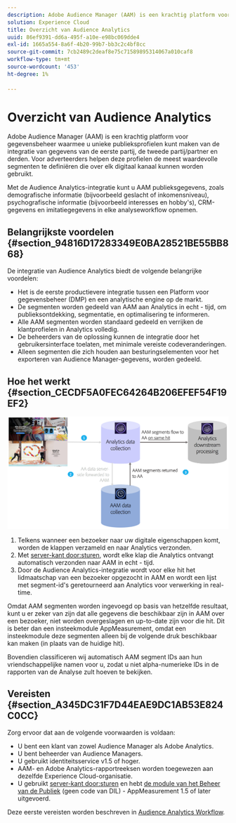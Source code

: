 ```yaml
---
description: Adobe Audience Manager (AAM) is een krachtig platform voor gegevensbeheer waarmee u unieke publieksprofielen kunt maken van de integratie van gegevens van de eerste partij, de tweede partij/partner en derden. Voor adverteerders helpen deze profielen de meest waardevolle segmenten te definiëren die over elk digitaal kanaal kunnen worden gebruikt.
solution: Experience Cloud
title: Overzicht van Audience Analytics
uuid: 86ef9391-dd6a-495f-a10e-e98bc069dde4
exl-id: 1665a554-8a6f-4b20-99b7-bb3c2c4bf8cc
source-git-commit: 7cb2489c2deaf8e75c71589895314067a010caf8
workflow-type: tm+mt
source-wordcount: '453'
ht-degree: 1%

---
```


# Overzicht van Audience Analytics

Adobe Audience Manager (AAM) is een krachtig platform voor gegevensbeheer waarmee u unieke publieksprofielen kunt maken van de integratie van gegevens van de eerste partij, de tweede partij/partner en derden. Voor adverteerders helpen deze profielen de meest waardevolle segmenten te definiëren die over elk digitaal kanaal kunnen worden gebruikt.

Met de Audience Analytics-integratie kunt u AAM publieksgegevens, zoals demografische informatie (bijvoorbeeld geslacht of inkomensniveau), psychografische informatie (bijvoorbeeld interesses en hobby&#39;s), CRM-gegevens en imitatiegegevens in elke analyseworkflow opnemen.

## Belangrijkste voordelen {#section_94816D17283349E0BA28521BE55BB868}

De integratie van Audience Analytics biedt de volgende belangrijke voordelen:

* Het is de eerste productievere integratie tussen een Platform voor gegevensbeheer (DMP) en een analytische engine op de markt.
* De segmenten worden gedeeld van AAM aan Analytics in echt - tijd, om publieksontdekking, segmentatie, en optimalisering te informeren.
* Alle AAM segmenten worden standaard gedeeld en verrijken de klantprofielen in Analytics volledig.
* De beheerders van de oplossing kunnen de integratie door het gebruikersinterface toelaten, met minimale vereiste codeveranderingen.
* Alleen segmenten die zich houden aan besturingselementen voor het exporteren van Audience Manager-gegevens, worden gedeeld.

## Hoe het werkt {#section_CECDF5A0FEC64264B206EFEF54F19EF2}

![](assets/mc-aud-dataflow.png)

1. Telkens wanneer een bezoeker naar uw digitale eigenschappen komt, worden de klappen verzameld en naar Analytics verzonden.
1. Met [server-kant door:sturen](/help/admin/admin/c-server-side-forwarding/ssf.md), wordt elke klap die Analytics ontvangt automatisch verzonden naar AAM in echt - tijd.
1. Door de Audience Analytics-integratie wordt voor elke hit het lidmaatschap van een bezoeker opgezocht in AAM en wordt een lijst met segment-id&#39;s geretourneerd aan Analytics voor verwerking in real-time.

Omdat AAM segmenten worden ingevoegd op basis van hetzelfde resultaat, kunt u er zeker van zijn dat alle gegevens die beschikbaar zijn in AAM over een bezoeker, niet worden overgeslagen en up-to-date zijn voor die hit. Dit is beter dan een insteekmodule AppMeasurement, omdat een insteekmodule deze segmenten alleen bij de volgende druk beschikbaar kan maken (in plaats van de huidige hit).

Bovendien classificeren wij automatisch AAM segment IDs aan hun vriendschappelijke namen voor u, zodat u niet alpha-numerieke IDs in de rapporten van de Analyse zult hoeven te bekijken.

## Vereisten {#section_A345DC31F7D44EAE9DC1AB53E824C0CC}

Zorg ervoor dat aan de volgende voorwaarden is voldaan:

* U bent een klant van zowel Audience Manager als Adobe Analytics.
* U bent beheerder van Audience Managers.
* U gebruikt identiteitsservice v1.5 of hoger.
* AAM- en Adobe Analytics-rapportreeksen worden toegewezen aan dezelfde Experience Cloud-organisatie.
* U gebruikt [server-kant door:sturen](/help/admin/admin/c-server-side-forwarding/ssf.md) en hebt [de module van het Beheer van de Publiek](https://experienceleague.adobe.com/docs/audience-manager/user-guide/implementation-integration-guides/integration-other-solutions/audience-management-module.html) (geen code van DIL) - AppMeasurement 1.5 of later uitgevoerd.

Deze eerste vereisten worden beschreven in [Audience Analytics Workflow](/help/integrate/c-audience-analytics/c-workflow/audiences-workflow.md).
